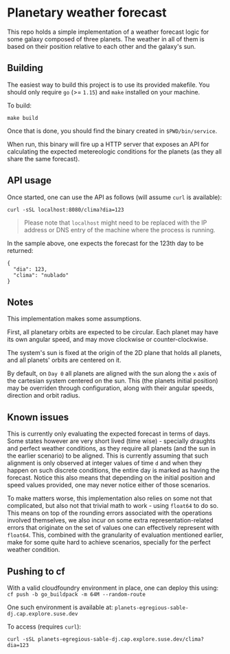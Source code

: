 # Planetary weather forecast

This repo holds a simple implementation of a weather forecast logic for some galaxy composed of
three planets. The weather in all of them is based on their position relative to each other and
the galaxy's sun.

## Building

The easiest way to build this project is to use its provided makefile. You should only
require `go` (>= `1.15`) and `make` installed on your machine.

To build:
```
make build
```

Once that is done, you should find the binary created in `$PWD/bin/service`.

When run, this binary will fire up a HTTP server that exposes an API for calculating the expected
metereologic conditions for the planets (as they all share the same forecast).

## API usage

Once started, one can use the API as follows (will assume `curl` is available):

```
curl -sSL localhost:8080/clima?dia=123
```

> Please note that `localhost` might need to be replaced with the IP address or DNS entry of the
machine where the process is running.

In the sample above, one expects the forecast for the 123th day to be returned:

```
{
  "dia": 123,
  "clima": "nublado"
}
```

## Notes

This implementation makes some assumptions.

First, all planetary orbits are expected to be circular. Each planet may have its own angular speed,
and may move clockwise or counter-clockwise.

The system's sun is fixed at the origin of the 2D plane that holds all planets, and all planets'
orbits are centered on it.

By default, on `Day 0` all planets are aligned with the sun along the `x` axis of the cartesian
system centered on the sun. This (the planets initial position) may be overriden through
configuration, along with their angular speeds, direction and orbit radius.

## Known issues

This is currently only evaluating the expected forecast in terms of days. Some states however are
very short lived (time wise) - specially draughts and perfect weather conditions, as they require
all planets (and the sun in the earlier scenario) to be aligned. This is currently assuming that
such alignment is only observed at integer values of time `d` and when they happen on such discrete
conditions, the entire day is marked as having the forecast. Notice this also means that depending
on the initial position and speed values provided, one may never notice either of those scenarios.

To make matters worse, this implementation also relies on some not that complicated, but also not
that trivial math to work - using `float64` to do so. This means on top of the rounding errors
associated with the operations involved themselves, we also incur on some extra
representation-related errors that originate on the set of values one can effectively represent
with `float64`. This, combined with the granularity of evaluation mentioned earlier, make for some
quite hard to achieve scenarios, specially for the perfect weather condition.

## Pushing to cf

With a valid cloudfoundry environment in place, one can deploy this using:
```cf push -b go_buildpack -m 64M --random-route```

One such environment is available at:
```planets-egregious-sable-dj.cap.explore.suse.dev```

To access (requires `curl`):

```curl -sSL planets-egregious-sable-dj.cap.explore.suse.dev/clima?dia=123```